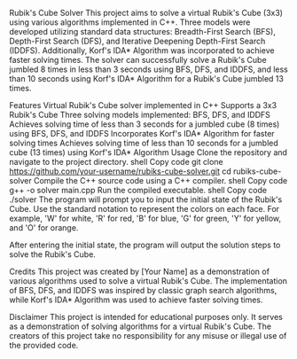 Rubik's Cube Solver
This project aims to solve a virtual Rubik's Cube (3x3) using various algorithms implemented in C++. Three models were developed utilizing standard data structures: Breadth-First Search (BFS), Depth-First Search (DFS), and Iterative Deepening Depth-First Search (IDDFS). Additionally, Korf's IDA* Algorithm was incorporated to achieve faster solving times. The solver can successfully solve a Rubik's Cube jumbled 8 times in less than 3 seconds using BFS, DFS, and IDDFS, and less than 10 seconds using Korf's IDA* Algorithm for a Rubik's Cube jumbled 13 times.

Features
Virtual Rubik's Cube solver implemented in C++
Supports a 3x3 Rubik's Cube
Three solving models implemented: BFS, DFS, and IDDFS
Achieves solving time of less than 3 seconds for a jumbled cube (8 times) using BFS, DFS, and IDDFS
Incorporates Korf's IDA* Algorithm for faster solving times
Achieves solving time of less than 10 seconds for a jumbled cube (13 times) using Korf's IDA* Algorithm
Usage
Clone the repository and navigate to the project directory.
shell
Copy code
git clone https://github.com/your-username/rubiks-cube-solver.git
cd rubiks-cube-solver
Compile the C++ source code using a C++ compiler.
shell
Copy code
g++ -o solver main.cpp
Run the compiled executable.
shell
Copy code
./solver
The program will prompt you to input the initial state of the Rubik's Cube. Use the standard notation to represent the colors on each face. For example, 'W' for white, 'R' for red, 'B' for blue, 'G' for green, 'Y' for yellow, and 'O' for orange.

After entering the initial state, the program will output the solution steps to solve the Rubik's Cube.

Credits
This project was created by [Your Name] as a demonstration of various algorithms used to solve a virtual Rubik's Cube. The implementation of BFS, DFS, and IDDFS was inspired by classic graph search algorithms, while Korf's IDA* Algorithm was used to achieve faster solving times.

Disclaimer
This project is intended for educational purposes only. It serves as a demonstration of solving algorithms for a virtual Rubik's Cube. The creators of this project take no responsibility for any misuse or illegal use of the provided code.
